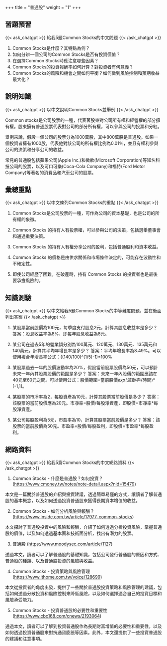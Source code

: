 +++
title = "普通股"
weight = "1"
+++
## 習題預習
{{< ask_chatgpt >}}
給我5題Common Stocks的中文問題
{{< /ask_chatgpt >}}



1. Common Stocks是什麼？其特點為何？
2. 如何分辨一個公司的Common Stocks是否有投資價值？
3. 在選擇Common Stocks時應注意哪些因素？
4. Common Stocks的投資報酬率如何計算？對投資者有何意義？
5. Common Stocks的風險和機會之間如何平衡？如何做到風險控制和預期收益最大化？   

## 說明知識
{{< ask_chatgpt >}}
以中文說明Common Stocks並舉例
{{< /ask_chatgpt >}}



Common stocks是公司股票的一種，代表著股東對公司所有權和經營權的部分擁有權。股東擁有普通股票代表對公司的部分所有權，可以參與公司的投票和分紅。

舉例來說，假設一個公司的股票分為1000萬股，其中800萬股是普通股。如果一個投資者擁有1000股，代表他對該公司的所有權比例為0.01％，並且有權利參與公司的決策和分享公司的收益。

常見的普通股包括蘋果公司(Apple Inc.)和微軟(Microsoft Corporation)等知名科技公司的股票，以及可口可樂(Coca-Cola Company)和福特(Ford Motor Company)等著名的消費品和汽車公司的股票。   

## 彙總重點
{{< ask_chatgpt >}}
以中文條列Common Stocks的重點
{{< /ask_chatgpt >}}



1. Common Stocks是公司股票的一種，可作為公司的資本基礎，也是公司的所有權的象徵。

2. Common Stocks 的持有人有投票權，可以參與公司的決策，包括選舉董事會和通過重要決策。

3. Common Stocks 的持有人有權分享公司的盈利，包括普通股利和資本收益。

4. Common Stocks 的價格是由供求關係和市場條件決定的，可能存在波動性和不確定性。

5. 即使公司經歷了困難，在破產時，持有 Common Stocks 的投資者也是最後要承擔風險的。   

## 知識測驗
{{< ask_chatgpt >}}
以中文給我5題Common Stocks的中等難度問題，並在後面列出答案
{{< /ask_chatgpt >}}



1. 某股票當前股價為100元，每季度支付股息2元，計算其股息收益率是多少？
答案：股息收益率為8%，即每年股息收益為8元。

2. 某公司在過去5年的營業額分別為100萬元、120萬元、130萬元、135萬元和140萬元，計算其平均年增長率是多少？
答案：平均年增長率為8.49%。可以使用複合年增長率公式：((140/100)^(1/5)-1)*100%

3. 某股票過去一年的股價波動率為20%，假設當前股票股價為50元，可以預計未來一年內其股票股價的範圍是多少？
答案：未來一年內股價的範圍應該在40元至60元之間。可以使用公式：股價範圍=當前股價*exp(波動率*√時間)*[-1,1]。

4. 某股票的市凈率為2，每股資產為10元，計算其股票當前股價是多少？
答案：該股票的當前股價應為20元。市凈率=股價/每股淨資產，即股價=市凈率*每股淨資產。

5. 某公司每股盈利為5元，市盈率為10，計算其股票當前股價是多少？
答案：該股票的當前股價為50元。市盈率=股價/每股盈利，即股價=市盈率*每股盈利。   

## 網路資料
{{< ask_chatgpt >}}
給我5篇Common Stocks的中文網路資料
{{< /ask_chatgpt >}}



1. Common Stocks - 什麼是普通股？如何投資？ (https://www.cmoney.tw/notes/note-detail.aspx?nid=15479)

本文是一篇關於普通股的介紹與投資建議，透過簡單易懂的方式，讓讀者了解普通股的基本概念，以及如何透過投資普通股來獲得長期資本增值的收益。

2. Common Stocks - 如何分析風險與報酬？(https://www.inside.com.tw/article/17977-common-stocks)

本文探討了普通股投資中的風險和報酬，介紹了如何透過分析投資風險，掌握普通股的價值，以及如何透過基本面和技術面分析，找出有潛力的股票。

3. 普通股 (https://www.moodysec.com/article/1127)

透過本文，讀者可以了解普通股的基礎知識，包括公司發行普通股的原因和方式、普通股的種類、以及普通股投資的風險與收益。

4. Common Stocks - 投資策略與風險管理 (https://www.ithome.com.tw/voice/128699)

本文從投資者的角度出發，提供了一些關於普通股投資策略和風險管理的建議，包括如何透過分散投資和風險控制來降低風險，以及如何選擇適合自己的投資目標和風險承受能力。

5. Common Stocks - 投資普通股的必要性和重要性 (https://www.cbc168.com/cnews/2193064)

通過本文，讀者可以了解到投資普通股作為長期財富增值的必要性和重要性，以及如何透過投資普通股來對抗通貨膨脹等因素。此外，本文還提供了一些投資普通股的建議和注意事項。   

